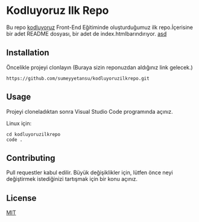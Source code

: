 # Kodluyoruz Ilk Repo
Bu repo [kodluyoruz](https://kodluyoruz.org/tr/kodluyoruz/) Front-End Eğitiminde oluşturduğumuz ilk repo.İçerisine bir adet README dosyası, bir adet de index.htmlbarındırıyor.
[asd](https://raw.githubusercontent.com/Kodluyoruz/taskforce/main/git/odev1/figures/github.png)

## Installation
Öncelikle projeyi clonlayın (Buraya sizin reponuzdan aldığınız link gelecek.)
```
https://github.com/sumeyyetansu/kodluyoruzilkrepo.git
```

## Usage
Projeyi cloneladıktan sonra Visual Studio Code programında açınız.


Linux için:


```
cd kodluyoruzilkrepo
code .
```
## Contributing
Pull requestler kabul edilir. Büyük değişiklikler için, lütfen önce neyi değiştirmek istediğinizi tartışmak için bir konu açınız.

## License
[MIT](https://choosealicense.com/licenses/mit/)

